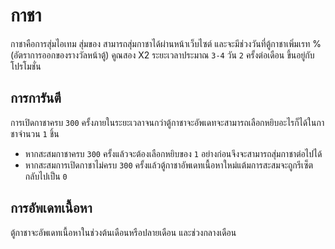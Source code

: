 # กาชา 

กาชาคือการสุ่มไอเทม สุ่มของ สามารถสุ่มกาชาได้ผ่านหน้าเว็บไซต์ และจะมีช่วงวันที่ตู้กาชาเพิ่มเรท % (อัตราการออกของรางวัลหน้าตู้) คูณสอง X2 ระยะเวลาประมาณ `3-4` วัน `2` ครั้งต่อเดือน ขึ้นอยู่กับโปรโมชั่น

## การการันตี 

การเปิดกาชาครบ `300` ครั้งภายในระยะเวลาจนกว่าตู้กาชาจะอัพเดทจะสามารถเลือกหยิบอะไรก็ได้ในกาชาจำนวน `1` ชิ้น 
   - หากสะสมกาชาครบ `300` ครั้งแล้วจะต้องเลือกหยิบของ `1` อย่างก่อนจึงจะสามารถสุ่มกาชาต่อไปได้
   - หากสะสมการเปิดกาชาไม่ครบ `300` ครั้งแล้วตู้กาชาอัพเดทเนื้อหาใหม่แต้มการสะสมจะถูกรีเซ็ตกลับไปเป็น `0`

## การอัพเดทเนื้อหา 

ตู้กาชาจะอัพเดทเนื้อหาในช่วงต้นเดือนหรือปลายเดือน และช่วงกลางเดือน
